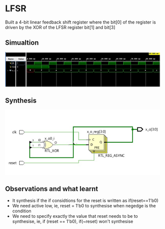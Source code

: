 # LFSR

Built a 4-bit linear feedback shift register where the bit[0] of the register is driven by the XOR of the LFSR register bit[1] and bit[3]


## Simualtion 
![simulation](https://github.com/DharaneedaranKS/100_Days_of_RTL/blob/main/Day-7/lfsr_simulation.jpeg)

## Synthesis 
![synthesis](https://github.com/DharaneedaranKS/100_Days_of_RTL/blob/main/Day-7/lfsr_synth.jpeg)

## Observations and what learnt 
- It synthesis if the if considtions for the reset is written as if(reset==1'b0) 
- We need active low, ie, reset = 1'b0 to synthesise when negedge is the condition
- We need to specify exactly the value that reset needs to be to synthesise, ie, if (reset == 1'b0), if(~reset) won't synthesise 

